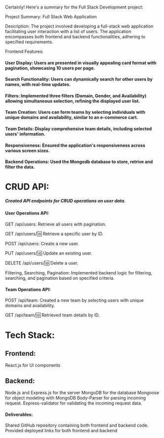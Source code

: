 Certainly! Here's a summary for the Full Stack Development project:

Project Summary: Full Stack Web Application

Description:
The project involved developing a full-stack web application facilitating user interaction with a list of users. The application encompasses both frontend and backend functionalities, adhering to specified requirements.

Frontend Features:

#### User Display: Users are presented in visually appealing card format with pagination, showcasing 10 users per page.
#### Search Functionality: Users can dynamically search for other users by names, with real-time updates.
#### Filters: Implemented three filters (Domain, Gender, and Availability) allowing simultaneous selection, refining the displayed user list.
#### Team Creation: Users can form teams by selecting individuals with unique domains and availability, similar to an e-commerce cart.
#### Team Details: Display comprehensive team details, including selected users' information.
#### Responsiveness: Ensured the application's responsiveness across various screen sizes.
#### Backend Operations: Used the Mongodb database to store, retrive and filter the data.

# CRUD API: 
##### Created API endpoints for CRUD operations on user data.
#### User Operations API:
GET /api/users: Retrieve all users with pagination.

GET /api/users/:id: Retrieve a specific user by ID.

POST /api/users: Create a new user.

PUT /api/users/:id: Update an existing user.

DELETE /api/users/:id: Delete a user.

Filtering, Searching, Pagination: Implemented backend logic for filtering, searching, and pagination based on specified criteria.

#### Team Operations API:
POST /api/team: Created a new team by selecting users with unique domains and availability.

GET /api/team/:id: Retrieved team details by ID.

# Tech Stack:

## Frontend:
React.js for UI components

## Backend:
Node.js and Express.js for the server
MongoDB for the database
Mongoose for object modeling with MongoDB
Body-Parser for parsing incoming request.
Express-validator for validating the incoming request data.

#### Deliverables:
Shared GitHub repository containing both frontend and backend code.
Provided deployed links for both frontend and backend

